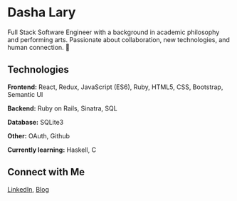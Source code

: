 # Dasha Lary

Full Stack Software Engineer with a background in academic philosophy and performing arts. Passionate about collaboration, new technologies, and human connection. 🌱

## Technologies

**Frontend:** React, Redux, JavaScript (ES6), Ruby, HTML5, CSS, Bootstrap, Semantic UI

**Backend:** Ruby on Rails, Sinatra, SQL

**Database:** SQLite3

**Other:** OAuth, Github


**Currently learning:** Haskell, C


## Connect with Me 

[LinkedIn](https://www.linkedin.com/in/dasha-lary/), [Blog](https://dasha-lary.medium.com)

<!--
**dashalary/dashalary** is a ✨ _special_ ✨ repository because its `README.md` (this file) appears on your GitHub profile.

Here are some ideas to get you started:

- 🔭 I’m currently working on ...
- 🌱 I’m currently learning ...
- 👯 I’m looking to collaborate on ...
- 🤔 I’m looking for help with ...
- 💬 Ask me about ...
- 📫 How to reach me: ...
- 😄 Pronouns: ...
- ⚡ Fun fact: ...
-->
